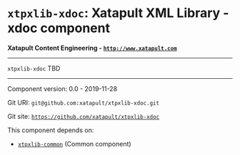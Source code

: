 # `xtpxlib-xdoc`: Xatapult XML Library - xdoc component

**Xatapult Content Engineering - [`http://www.xatapult.com`](http://www.xatapult.com)**

---------- 

`xtpxlib-xdoc` TBD

----------

Component version: 0.0 - 2019-11-28



Git URI: `git@github.com:xatapult/xtpxlib-xdoc.git`

Git site: [`https://github.com/xatapult/xtpxlib-xdoc`](https://github.com/xatapult/xtpxlib-xdoc)
      
This component depends on:
* [`xtpxlib-common`](http://www.xatapult.nl) (Common component)
